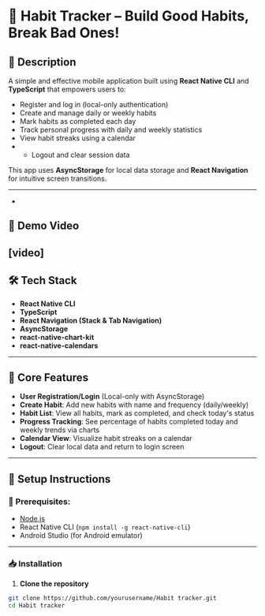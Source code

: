 # 📱 Habit Tracker – Build Good Habits, Break Bad Ones!

## 📖 Description

A simple and effective mobile application built using **React Native CLI** and **TypeScript** that empowers users to:

- Register and log in (local-only authentication)
- Create and manage daily or weekly habits
- Mark habits as completed each day
- Track personal progress with daily and weekly statistics
- View habit streaks using a calendar
- - Logout and clear session data

This app uses **AsyncStorage** for local data storage and **React Navigation** for intuitive screen transitions.

---
- 
## 📸 Demo Video

[video] 
---

## 🛠️ Tech Stack

- **React Native CLI**
- **TypeScript**
- **React Navigation (Stack & Tab Navigation)**
- **AsyncStorage**
- **react-native-chart-kit**
- **react-native-calendars**

---


## 🎯 Core Features

- **User Registration/Login** (Local-only with AsyncStorage)
- **Create Habit**: Add new habits with name and frequency (daily/weekly)
- **Habit List**: View all habits, mark as completed, and check today's status
- **Progress Tracking**: See percentage of habits completed today and weekly trends via charts
- **Calendar View**: Visualize habit streaks on a calendar
- **Logout**: Clear local data and return to login screen

---

## 🚀 Setup Instructions

### 📌 Prerequisites:
- [Node.js](https://nodejs.org/en/download/)
- React Native CLI (`npm install -g react-native-cli`)
- Android Studio (for Android emulator)

---

### 📥 Installation

1. **Clone the repository**

```bash
git clone https://github.com/yourusername/Habit tracker.git
cd Habit tracker
